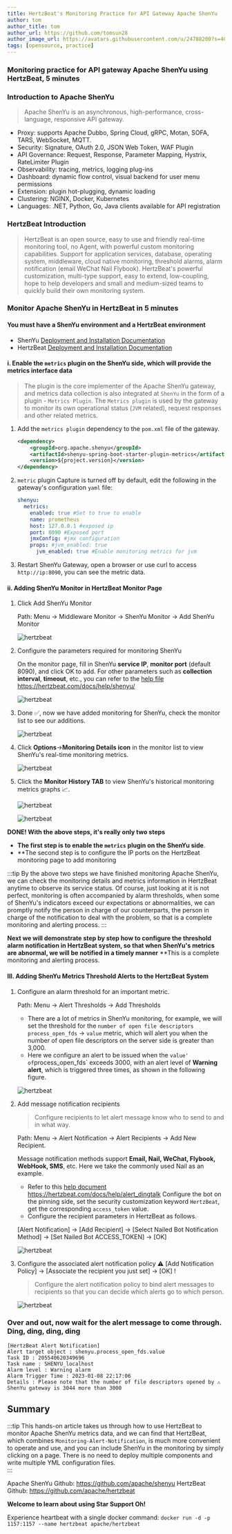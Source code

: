 ```yaml
---
title: HertzBeat's Monitoring Practice for API Gateway Apache ShenYu
author: tom
author_title: tom
author_url: https://github.com/tomsun28
author_image_url: https://avatars.githubusercontent.com/u/24788200?s=400&v=4
tags: [opensource, practice]
---
```


### Monitoring practice for API gateway Apache ShenYu using HertzBeat, 5 minutes

### Introduction to Apache ShenYu

> Apache ShenYu is an asynchronous, high-performance, cross-language, responsive API gateway.

- Proxy: supports Apache Dubbo, Spring Cloud, gRPC, Motan, SOFA, TARS, WebSocket, MQTT.
- Security: Signature, OAuth 2.0, JSON Web Token, WAF Plugin
- API Governance: Request, Response, Parameter Mapping, Hystrix, RateLimiter Plugin
- Observability: tracing, metrics, logging plug-ins
- Dashboard: dynamic flow control, visual backend for user menu permissions
- Extension: plugin hot-plugging, dynamic loading
- Clustering: NGINX, Docker, Kubernetes
- Languages: .NET, Python, Go, Java clients available for API registration

### HertzBeat Introduction

> HertzBeat is an open source, easy to use and friendly real-time monitoring tool, no Agent, with powerful custom monitoring capabilities.
> Support for application services, database, operating system, middleware, cloud native monitoring, threshold alarms, alarm notification (email WeChat Nail Flybook).
> HertzBeat's powerful customization, multi-type support, easy to extend, low-coupling, hope to help developers and small and medium-sized teams to quickly build their own monitoring system.

### Monitor Apache ShenYu in HertzBeat in 5 minutes

#### You must have a ShenYu environment and a HertzBeat environment

- ShenYu [Deployment and Installation Documentation](https://shenyu.apache.org/zh/docs/deployment/deployment-before)
- HertzBeat [Deployment and Installation Documentation](https://hertzbeat.com/docs/start/docker-deploy)

#### i. Enable the `metrics` plugin on the ShenYu side, which will provide the metrics interface data

> The plugin is the core implementer of the Apache ShenYu gateway, and metrics data collection is also integrated at `ShenYu` in the form of a plugin - `Metrics Plugin`.
> The `Metrics plugin` is used by the gateway to monitor its own operational status (`JVM` related), request responses and other related metrics.

1. Add the `metrics plugin` dependency to the `pom.xml` file of the gateway.

    ```xml
    <dependency>
        <groupId>org.apache.shenyu</groupId>
        <artifactId>shenyu-spring-boot-starter-plugin-metrics</artifactId>
        <version>${project.version}</version>
    </dependency>
    ```

2. `metric` plugin Capture is turned off by default, edit the following in the gateway's configuration `yaml` file:

    ```yaml
    shenyu:
      metrics:
        enabled: true #Set to true to enable
        name: prometheus 
        host: 127.0.0.1 #exposed ip
        port: 8090 #Exposed port
        jmxConfig: #jmx configuration
        props: #jvm_enabled: true
          jvm_enabled: true #Enable monitoring metrics for jvm
    ```

3. Restart ShenYu Gateway, open a browser or use curl to access `http://ip:8090`, you can see the metric data.

#### ii. Adding ShenYu Monitor in HertzBeat Monitor Page

1. Click Add ShenYu Monitor

    Path: Menu -> Middleware Monitor -> ShenYu Monitor -> Add ShenYu Monitor

    ![hertzbeat](/img/blog/monitor-shenyu-1.png)

2. Configure the parameters required for monitoring ShenYu

    On the monitor page, fill in ShenYu **service IP**, **monitor port** (default 8090), and click OK to add.
    For other parameters such as **collection interval**, **timeout**, etc., you can refer to the [help file](https://hertzbeat.com/docs/help/shenyu/) <https://hertzbeat.com/docs/help/shenyu/>

    ![hertzbeat](/img/blog/monitor-shenyu-1.png)

3. Done ✅, now we have added monitoring for ShenYu, check the monitor list to see our additions.

    ![hertzbeat](/img/blog/monitor-shenyu-3.png)

4. Click **Options**->**Monitoring Details icon** in the monitor list to view ShenYu's real-time monitoring metrics.

    ![hertzbeat](/img/blog/monitor-shenyu-4.png)

5. Click the **Monitor History TAB** to view ShenYu's historical monitoring metrics graphs 📈.

    ![hertzbeat](/img/blog/monitor-shenyu-5.png)

    ![hertzbeat](/img/blog/monitor-shenyu-6.png)

**DONE! With the above steps, it's really only two steps**

- **The first step is to enable the `metrics` plugin on the ShenYu side**.
- **The second step is to configure the IP ports on the HertzBeat monitoring page to add monitoring

:::tip
By the above two steps we have finished monitoring Apache ShenYu, we can check the monitoring details and metrics information in HertzBeat anytime to observe its service status.
Of course, just looking at it is not perfect, monitoring is often accompanied by alarm thresholds, when some of ShenYu's indicators exceed our expectations or abnormalities, we can promptly notify the person in charge of our counterparts, the person in charge of the notification to deal with the problem, so that is a complete monitoring and alerting process.
:::

**Next we will demonstrate step by step how to configure the threshold alarm notification in HertzBeat system, so that when ShenYu's metrics are abnormal, we will be notified in a timely manner** **This is a complete monitoring and alerting process.

#### III. Adding ShenYu Metrics Threshold Alerts to the HertzBeat System

1. Configure an alarm threshold for an important metric.

    Path: Menu -> Alert Thresholds -> Add Thresholds

   - There are a lot of metrics in ShenYu monitoring, for example, we will set the threshold for the `number of open file descriptors` `process_open_fds` -> `value` metric, which will alert you when the number of open file descriptors on the server side is greater than 3,000.
   - Here we configure an alert to be issued when the `value' of`process_open_fds` exceeds 3000, with an alert level of **Warning alert**, which is triggered three times, as shown in the following figure.

   ![hertzbeat](/img/blog/monitor-shenyu-7.png)

2. Add message notification recipients

    > Configure recipients to let alert message know who to send to and in what way.

    Path: Menu -> Alert Notification -> Alert Recipients -> Add New Recipient.

    Message notification methods support **Email, Nail, WeChat, Flybook, WebHook, SMS**, etc. Here we take the commonly used Nail as an example.

   - Refer to this [help document](https://hertzbeat.com/docs/help/alert_dingtalk) <https://hertzbeat.com/docs/help/alert_dingtalk> Configure the bot on the pinning side, set the security customization keyword `HertzBeat`, get the corresponding `access_token` value.
   - Configure the recipient parameters in HertzBeat as follows.

    [Alert Notification] -> [Add Recipient] -> [Select Nailed Bot Notification Method] -> [Set Nailed Bot ACCESS_TOKEN] -> [OK]

    ![hertzbeat](/img/blog/alert-notice-1.png)

3. Configure the associated alert notification policy ⚠️ [Add Notification Policy] -> [Associate the recipient you just set] -> [OK] !

    > Configure the alert notification policy to bind alert messages to recipients so that you can decide which alerts go to which person.

    ![hertzbeat](/img/blog/alert-notice-2.png)

### Over and out, now wait for the alert message to come through. Ding, ding, ding, ding

```text
[HertzBeat Alert Notification]
Alert target object : shenyu.process_open_fds.value
Task ID : 205540620349696
Task name : SHENYU_localhost
Alarm level : Warning alarm
Alarm Trigger Time : 2023-01-08 22:17:06
Details : Please note that the number of file descriptors opened by ⚠️ ShenYu gateway is 3044 more than 3000
```

## Summary

:::tip
This hands-on article takes us through how to use HertzBeat to monitor Apache ShenYu metrics data, and we can find that HertzBeat, which combines ``Monitoring-Alert-Notification``, is much more convenient to operate and use, and you can include ShenYu in the monitoring by simply clicking on a page. There is no need to deploy multiple components and write multiple YML configuration files.  
:::

Apache ShenYu Github: <https://github.com/apache/shenyu>
HertzBeat Github: <https://github.com/apache/hertzbeat>

**Welcome to learn about using Star Support Oh!**

Experience heartbeat with a single docker command:
`docker run -d -p 1157:1157 --name hertzbeat apache/hertzbeat`
